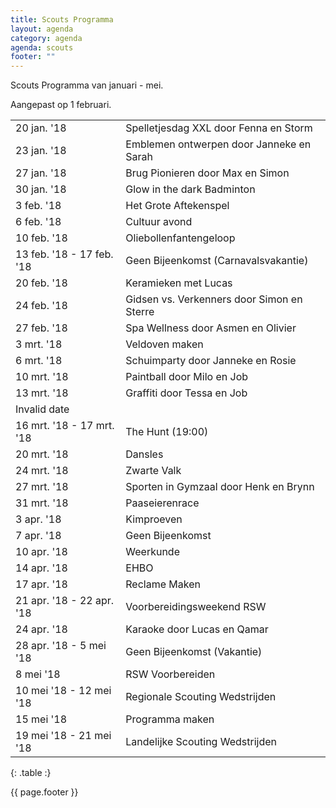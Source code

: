 ```yaml
---
title: Scouts Programma
layout: agenda
category: agenda
agenda: scouts
footer: ""
---
```


Scouts Programma van januari - mei.

Aangepast op 1 februari.

| | |
|---|---|
| 20 jan. '18 | Spelletjesdag XXL door Fenna en Storm |
| 23 jan. '18 | Emblemen ontwerpen door Janneke en Sarah |
| 27 jan. '18 | Brug Pionieren door Max en Simon |
| 30 jan. '18 | Glow in the dark Badminton |
| 3 feb. '18 | Het Grote Aftekenspel |
| 6 feb. '18 | Cultuur avond |
| 10 feb. '18 | Oliebollenfantengeloop |
| 13 feb. '18 - 17 feb. '18 | Geen Bijeenkomst (Carnavalsvakantie) |
| 20 feb. '18 | Keramieken met Lucas |
| 24 feb. '18 | Gidsen vs. Verkenners door Simon en Sterre |
| 27 feb. '18 | Spa Wellness door Asmen en Olivier |
| 3 mrt. '18 | Veldoven maken |
| 6 mrt. '18 | Schuimparty door Janneke en Rosie |
| 10 mrt. '18 | Paintball door Milo en Job |
| 13 mrt. '18 | Graffiti door Tessa en Job |
| Invalid date |  |
| 16 mrt. '18 - 17 mrt. '18 | The Hunt (19:00) |
| 20 mrt. '18 | Dansles |
| 24 mrt. '18 | Zwarte Valk |
| 27 mrt. '18 | Sporten in Gymzaal door Henk en Brynn |
| 31 mrt. '18 | Paaseierenrace |
| 3 apr. '18 | Kimproeven |
| 7 apr. '18 | Geen Bijeenkomst |
| 10 apr. '18 | Weerkunde |
| 14 apr. '18 | EHBO |
| 17 apr. '18 | Reclame Maken |
| 21 apr. '18 - 22 apr. '18 | Voorbereidingsweekend RSW |
| 24 apr. '18 | Karaoke door Lucas en Qamar |
| 28 apr. '18 - 5 mei '18 | Geen Bijeenkomst (Vakantie) |
| 8 mei '18 | RSW Voorbereiden |
| 10 mei '18 - 12 mei '18 | Regionale Scouting Wedstrijden |
| 15 mei '18 | Programma maken |
| 19 mei '18 - 21 mei '18 | Landelijke Scouting Wedstrijden |
{: .table :}

{{ page.footer }}
